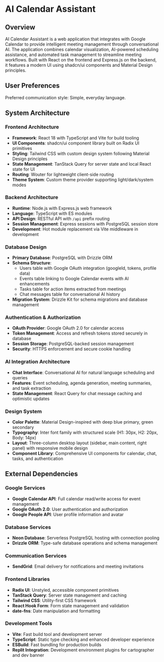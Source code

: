 # AI Calendar Assistant

## Overview

AI Calendar Assistant is a web application that integrates with Google Calendar to provide intelligent meeting management through conversational AI. The application combines calendar visualization, AI-powered scheduling assistance, and automated task management to streamline meeting workflows. Built with React on the frontend and Express.js on the backend, it features a modern UI using shadcn/ui components and Material Design principles.

## User Preferences

Preferred communication style: Simple, everyday language.

## System Architecture

### Frontend Architecture
- **Framework**: React 18 with TypeScript and Vite for build tooling
- **UI Components**: shadcn/ui component library built on Radix UI primitives
- **Styling**: Tailwind CSS with custom design system following Material Design principles
- **State Management**: TanStack Query for server state and local React state for UI
- **Routing**: Wouter for lightweight client-side routing
- **Theme System**: Custom theme provider supporting light/dark/system modes

### Backend Architecture
- **Runtime**: Node.js with Express.js web framework
- **Language**: TypeScript with ES modules
- **API Design**: RESTful API with `/api` prefix routing
- **Session Management**: Express sessions with PostgreSQL session store
- **Development**: Hot module replacement via Vite middleware in development

### Database Design
- **Primary Database**: PostgreSQL with Drizzle ORM
- **Schema Structure**:
  - Users table with Google OAuth integration (googleId, tokens, profile data)
  - Events table linking to Google Calendar events with AI enhancements
  - Tasks table for action items extracted from meetings
  - Chat messages table for conversational AI history
- **Migration System**: Drizzle Kit for schema migrations and database management

### Authentication & Authorization
- **OAuth Provider**: Google OAuth 2.0 for calendar access
- **Token Management**: Access and refresh tokens stored securely in database
- **Session Storage**: PostgreSQL-backed session management
- **Security**: HTTPS enforcement and secure cookie handling

### AI Integration Architecture
- **Chat Interface**: Conversational AI for natural language scheduling and queries
- **Features**: Event scheduling, agenda generation, meeting summaries, and task extraction
- **State Management**: React Query for chat message caching and optimistic updates

### Design System
- **Color Palette**: Material Design-inspired with deep blue primary, green secondary
- **Typography**: Inter font family with structured scale (H1: 30px, H2: 20px, Body: 14px)
- **Layout**: Three-column desktop layout (sidebar, main content, right panel) with responsive mobile design
- **Component Library**: Comprehensive UI components for calendar, chat, tasks, and authentication

## External Dependencies

### Google Services
- **Google Calendar API**: Full calendar read/write access for event management
- **Google OAuth 2.0**: User authentication and authorization
- **Google People API**: User profile information and avatar

### Database Services
- **Neon Database**: Serverless PostgreSQL hosting with connection pooling
- **Drizzle ORM**: Type-safe database operations and schema management

### Communication Services
- **SendGrid**: Email delivery for notifications and meeting invitations

### Frontend Libraries
- **Radix UI**: Unstyled, accessible component primitives
- **TanStack Query**: Server state management and caching
- **Tailwind CSS**: Utility-first CSS framework
- **React Hook Form**: Form state management and validation
- **date-fns**: Date manipulation and formatting

### Development Tools
- **Vite**: Fast build tool and development server
- **TypeScript**: Static type checking and enhanced developer experience
- **ESBuild**: Fast bundling for production builds
- **Replit Integration**: Development environment plugins for cartographer and dev banner
